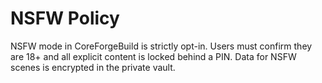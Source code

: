 # NSFW Policy

NSFW mode in CoreForgeBuild is strictly opt-in. Users must confirm they are 18+ and all explicit content is locked behind a PIN. Data for NSFW scenes is encrypted in the private vault.
